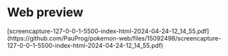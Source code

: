 <h1>Web preview</h1>
[screencapture-127-0-0-1-5500-index-html-2024-04-24-12_14_55.pdf](https://github.com/PauProg/pokemon-web/files/15092498/screencapture-127-0-0-1-5500-index-html-2024-04-24-12_14_55.pdf)
